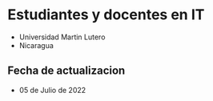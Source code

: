# Estudiantes y docentes en IT

* Universidad Martin Lutero
* Nicaragua

## Fecha de actualizacion

- 05 de Julio de 2022